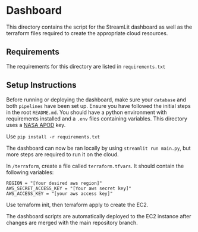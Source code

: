# Dashboard

This directory contains the script for the StreamLit dashboard as well as the terraform files required to create the appropriate cloud resources.

## Requirements

The requirements for this directory are listed in ```requirements.txt```

## Setup Instructions

Before running or deploying the dashboard, make sure your ```database``` and both ```pipelines``` have been set up. Ensure you have followed the initial steps in the root ```README.md```. You should have a python environment with requirements installed and a ```.env``` files containing variables. This directory uses a [NASA APOD](https://data.nasa.gov/Space-Science/Astronomy-Picture-of-the-Day-API/ez2w-t8ua/about_data) key.

Use ```pip install -r requirements.txt```

The dashboard can now be ran locally by using ```streamlit run main.py```, but more steps are required to run it on the cloud.

In ```/terraform```, create a file called ```terraform.tfvars```. It should contain the following variables:
```
REGION = "[Your desired aws region]"
AWS_SECRET_ACCESS_KEY = "[Your aws secret key]"
AWS_ACCESS_KEY = "[your aws access key]"
```
Use terraform init, then terraform apply to create the EC2. 

The dashboard scripts are automatically deployed to the EC2 instance after changes are merged with the main repository branch.